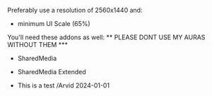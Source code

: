 Preferably use a resolution of 2560x1440 and:
- minimum UI Scale (65%)

You'll need these addons as well: ** PLEASE DONT USE MY AURAS WITHOUT THEM ***
- SharedMedia
- SharedMedia Extended

- This is a test /Arvid 2024-01-01
